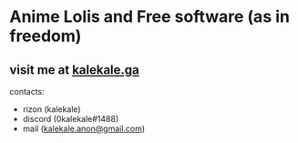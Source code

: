 # Anime Lolis and Free software (as in freedom)

## visit me at [kalekale.ga](http://kalekale.ga/) 

contacts:
  - rizon (kalekale)
  - discord (0kalekale#1488)
  - mail (kalekale.anon@gmail.com)
